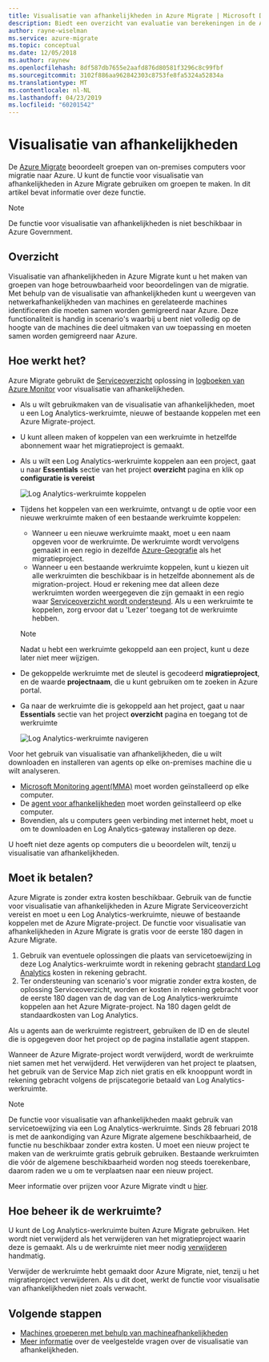 ```yaml
---
title: Visualisatie van afhankelijkheden in Azure Migrate | Microsoft Docs
description: Biedt een overzicht van evaluatie van berekeningen in de Azure Migrate-service.
author: rayne-wiselman
ms.service: azure-migrate
ms.topic: conceptual
ms.date: 12/05/2018
ms.author: raynew
ms.openlocfilehash: 8df587db7655e2aafd876d80581f3296c8c99fbf
ms.sourcegitcommit: 3102f886aa962842303c8753fe8fa5324a52834a
ms.translationtype: MT
ms.contentlocale: nl-NL
ms.lasthandoff: 04/23/2019
ms.locfileid: "60201542"
---
```

# <a name="dependency-visualization"></a>Visualisatie van afhankelijkheden

De [Azure Migrate](migrate-overview.md) beoordeelt groepen van on-premises computers voor migratie naar Azure. U kunt de functie voor visualisatie van afhankelijkheden in Azure Migrate gebruiken om groepen te maken. In dit artikel bevat informatie over deze functie.

> [!NOTE]
> De functie voor visualisatie van afhankelijkheden is niet beschikbaar in Azure Government.

## <a name="overview"></a>Overzicht

Visualisatie van afhankelijkheden in Azure Migrate kunt u het maken van groepen van hoge betrouwbaarheid voor beoordelingen van de migratie. Met behulp van de visualisatie van afhankelijkheden kunt u weergeven van netwerkafhankelijkheden van machines en gerelateerde machines identificeren die moeten samen worden gemigreerd naar Azure. Deze functionaliteit is handig in scenario's waarbij u bent niet volledig op de hoogte van de machines die deel uitmaken van uw toepassing en moeten samen worden gemigreerd naar Azure.

## <a name="how-does-it-work"></a>Hoe werkt het?

Azure Migrate gebruikt de [Serviceoverzicht](../operations-management-suite/operations-management-suite-service-map.md) oplossing in [logboeken van Azure Monitor](../log-analytics/log-analytics-overview.md) voor visualisatie van afhankelijkheden.
- Als u wilt gebruikmaken van de visualisatie van afhankelijkheden, moet u een Log Analytics-werkruimte, nieuwe of bestaande koppelen met een Azure Migrate-project.
- U kunt alleen maken of koppelen van een werkruimte in hetzelfde abonnement waar het migratieproject is gemaakt.
- Als u wilt een Log Analytics-werkruimte koppelen aan een project, gaat u naar **Essentials** sectie van het project **overzicht** pagina en klik op **configuratie is vereist**

    ![Log Analytics-werkruimte koppelen](./media/concepts-dependency-visualization/associate-workspace.png)

- Tijdens het koppelen van een werkruimte, ontvangt u de optie voor een nieuwe werkruimte maken of een bestaande werkruimte koppelen:
  - Wanneer u een nieuwe werkruimte maakt, moet u een naam opgeven voor de werkruimte. De werkruimte wordt vervolgens gemaakt in een regio in dezelfde [Azure-Geografie](https://azure.microsoft.com/global-infrastructure/geographies/) als het migratieproject.
  - Wanneer u een bestaande werkruimte koppelen, kunt u kiezen uit alle werkruimten die beschikbaar is in hetzelfde abonnement als de migration-project. Houd er rekening mee dat alleen deze werkruimten worden weergegeven die zijn gemaakt in een regio waar [Serviceoverzicht wordt ondersteund](https://docs.microsoft.com/azure/azure-monitor/insights/service-map-configure#supported-azure-regions). Als u een werkruimte te koppelen, zorg ervoor dat u 'Lezer' toegang tot de werkruimte hebben.

  > [!NOTE]
  > Nadat u hebt een werkruimte gekoppeld aan een project, kunt u deze later niet meer wijzigen.

- De gekoppelde werkruimte met de sleutel is gecodeerd **migratieproject**, en de waarde **projectnaam**, die u kunt gebruiken om te zoeken in Azure portal.
- Ga naar de werkruimte die is gekoppeld aan het project, gaat u naar **Essentials** sectie van het project **overzicht** pagina en toegang tot de werkruimte

    ![Log Analytics-werkruimte navigeren](./media/concepts-dependency-visualization/oms-workspace.png)

Voor het gebruik van visualisatie van afhankelijkheden, die u wilt downloaden en installeren van agents op elke on-premises machine die u wilt analyseren.  

- [Microsoft Monitoring agent(MMA)](https://docs.microsoft.com/azure/log-analytics/log-analytics-agent-windows) moet worden geïnstalleerd op elke computer.
- De [agent voor afhankelijkheden](https://docs.microsoft.com/azure/monitoring/monitoring-service-map-configure) moet worden geïnstalleerd op elke computer.
- Bovendien, als u computers geen verbinding met internet hebt, moet u om te downloaden en Log Analytics-gateway installeren op deze.

U hoeft niet deze agents op computers die u beoordelen wilt, tenzij u visualisatie van afhankelijkheden.

## <a name="do-i-need-to-pay-for-it"></a>Moet ik betalen?

Azure Migrate is zonder extra kosten beschikbaar. Gebruik van de functie voor visualisatie van afhankelijkheden in Azure Migrate Serviceoverzicht vereist en moet u een Log Analytics-werkruimte, nieuwe of bestaande koppelen met de Azure Migrate-project. De functie voor visualisatie van afhankelijkheden in Azure Migrate is gratis voor de eerste 180 dagen in Azure Migrate.

1. Gebruik van eventuele oplossingen die plaats van servicetoewijzing in deze Log Analytics-werkruimte wordt in rekening gebracht [standard Log Analytics](https://azure.microsoft.com/pricing/details/log-analytics/) kosten in rekening gebracht.
2. Ter ondersteuning van scenario's voor migratie zonder extra kosten, de oplossing Serviceoverzicht, worden er kosten in rekening gebracht voor de eerste 180 dagen van de dag van de Log Analytics-werkruimte koppelen aan het Azure Migrate-project. Na 180 dagen geldt de standaardkosten van Log Analytics.

Als u agents aan de werkruimte registreert, gebruiken de ID en de sleutel die is opgegeven door het project op de pagina installatie agent stappen.

Wanneer de Azure Migrate-project wordt verwijderd, wordt de werkruimte niet samen met het verwijderd. Het verwijderen van het project te plaatsen, het gebruik van de Service Map zich niet gratis en elk knooppunt wordt in rekening gebracht volgens de prijscategorie betaald van Log Analytics-werkruimte.

> [!NOTE]
> De functie voor visualisatie van afhankelijkheden maakt gebruik van servicetoewijzing via een Log Analytics-werkruimte. Sinds 28 februari 2018 is met de aankondiging van Azure Migrate algemene beschikbaarheid, de functie nu beschikbaar zonder extra kosten. U moet een nieuw project te maken van de werkruimte gratis gebruik gebruiken. Bestaande werkruimten die vóór de algemene beschikbaarheid worden nog steeds toerekenbare, daarom raden we u om te verplaatsen naar een nieuw project.

Meer informatie over prijzen voor Azure Migrate vindt u [hier](https://azure.microsoft.com/pricing/details/azure-migrate/).

## <a name="how-do-i-manage-the-workspace"></a>Hoe beheer ik de werkruimte?

U kunt de Log Analytics-werkruimte buiten Azure Migrate gebruiken. Het wordt niet verwijderd als het verwijderen van het migratieproject waarin deze is gemaakt. Als u de werkruimte niet meer nodig [verwijderen](../azure-monitor/platform/manage-access.md) handmatig.

Verwijder de werkruimte hebt gemaakt door Azure Migrate, niet, tenzij u het migratieproject verwijderen. Als u dit doet, werkt de functie voor visualisatie van afhankelijkheden niet zoals verwacht.

## <a name="next-steps"></a>Volgende stappen
- [Machines groeperen met behulp van machineafhankelijkheden](how-to-create-group-machine-dependencies.md)
- [Meer informatie](https://docs.microsoft.com/azure/migrate/resources-faq#dependency-visualization) over de veelgestelde vragen over de visualisatie van afhankelijkheden.
